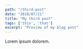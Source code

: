 ```yaml
---
path: "/third-post"
date: "2018/07/21"
title: "My third post"
tags: ['this', 'that']
excerpt: "Preview of my blog post"
---
```


Lorem ipsum dolorem.
